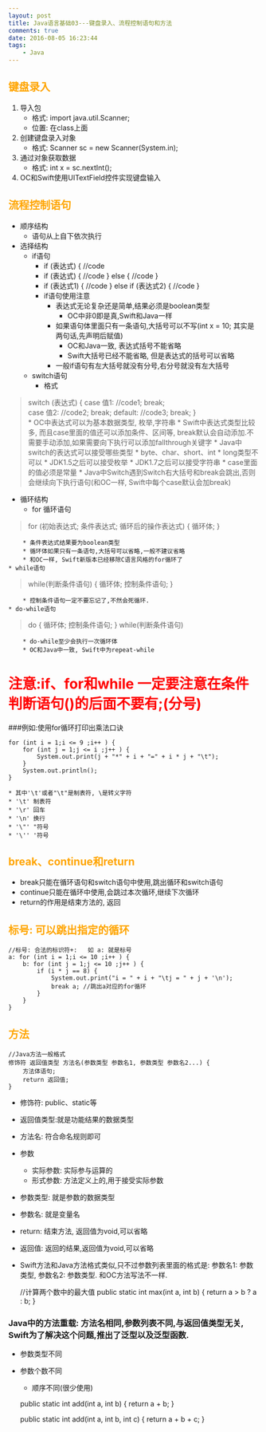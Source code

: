 ```yaml
---
layout: post
title: Java语言基础03---键盘录入、流程控制语句和方法
comments: true
date: 2016-08-05 16:23:44
tags:
	- Java
---
```


## <font color=orange>键盘录入</font>
1. 导入包
	* 格式: import java.util.Scanner;
	* 位置: 在class上面
2. 创建键盘录入对象
	* 格式: Scanner sc = new Scanner(System.in);
3. 通过对象获取数据
	* 格式: int x = sc.nextInt();
4. OC和Swift使用UITextField控件实现键盘输入
<!--more-->

## <font color=orange>流程控制语句</font>
* 顺序结构
	* 语句从上自下依次执行
* 选择结构
	* if语句
		* if (表达式) { //code
		* if (表达式) { //code } else { //code }
		* if (表达式1) { //code } else if (表达式2) { //code }
		* if语句使用注意
			* 表达式无论复杂还是简单,结果必须是boolean类型
				* OC中非0即是真,Swift和Java一样
			* 如果语句体里面只有一条语句,大括号可以不写(int x = 10; 其实是两句话,先声明后赋值)
				* OC和Java一致, 表达式括号不能省略
				* Swift大括号已经不能省略, 但是表达式的括号可以省略
			* 一般if语句有左大括号就没有分号,右分号就没有左大括号
	* switch语句
		* 格式
>switch (表达式) {
 case 值1:
	//code1;
 	break;   
 case 值2: 
	//code2;
	break; 
 default:
	//code3; 
	break;
}		
		* OC中表达式可以为基本数据类型, 枚举,字符串
		* Swift中表达式类型比较多, 而且case里面的值还可以添加条件、区间等, break默认会自动添加.不需要手动添加,如果需要向下执行可以添加fallthrough关键字
		* Java中switch的表达式可以接受哪些类型
			* byte、char、short、int
			* long类型不可以
			* JDK1.5之后可以接受枚举
			* JDK1.7之后可以接受字符串
		* case里面的值必须是常量
		* Java中Switch遇到Switch右大括号和break会跳出,否则会继续向下执行语句(和OC一样, Swift中每个case默认会加break)
* 循环结构
	* for 循环语句
>	for (初始表达式; 条件表达式; 循环后的操作表达式) {
	循环体;
	}

		* 条件表达式结果要为boolean类型
		* 循环体如果只有一条语句,大括号可以省略,一般不建议省略
		* 和OC一样, Swift新版本已经移除C语言风格的for循环了
	* while语句
>	while(判断条件语句) {
	循环体;
	控制条件语句;
	}

		* 控制条件语句一定不要忘记了,不然会死循环.
	* do-while语句
>	do {
		循环体;
		控制条件语句;
	}
	 while(判断条件语句)

		* do-while至少会执行一次循环体
		* OC和Java中一致, Swift中为repeat-while


# <font color=red>注意:if、for和while 一定要注意在条件判断语句()的后面不要有;(分号)</font>

###例如:使用for循环打印出乘法口诀

	for (int i = 1;i <= 9 ;i++ ) {
		for (int j = 1;j <= i ;j++ ) {
			System.out.print(j + "*" + i + "=" + i * j + "\t");
		}
		System.out.println();
	}

	* 其中'\t'或者"\t"是制表符, \是转义字符
	* '\t' 制表符
	* '\r' 回车
	* '\n' 换行
	* '\"' "符号
	* '\'' '符号

## <font color=orange>break、continue和return</font>
* break只能在循环语句和switch语句中使用,跳出循环和switch语句
* continue只能在循环中使用,会跳过本次循环,继续下次循环
* return的作用是结束方法的, 返回

## <font color=orange>标号: 可以跳出指定的循环</font>


	//标号: 合法的标识符+:   如 a: 就是标号
	a: for (int i = 1;i <= 10 ;i++ ) {
		b: for (int j = 1;j <= 10 ;j++ ) {
			if (i * j == 8) {
				System.out.print("i = " + i + "\tj = " + j + '\n');
				break a; //跳出a对应的for循环
			}
		}
	}


## <font color=orange>方法</font>

	//Java方法一般格式
	修饰符 返回值类型 方法名(参数类型 参数名1, 参数类型 参数名2...) {
		方法体语句;
		return 返回值;
	}


* 修饰符: public、static等
* 返回值类型:就是功能结果的数据类型
* 方法名: 符合命名规则即可
* 参数
	* 实际参数: 实际参与运算的
	* 形式参数: 方法定义上的,用于接受实际参数
* 参数类型: 就是参数的数据类型
* 参数名: 就是变量名
* return: 结束方法, 返回值为void,可以省略
* 返回值: 返回的结果,返回值为void,可以省略
* Swift方法和Java方法格式类似,只不过参数列表里面的格式是: 参数名1: 参数类型, 参数名2: 参数类型.  和OC方法写法不一样.


	//计算两个数中的最大值
	public static int max(int a, int b) {
		return a > b ? a : b;
	}

### Java中的方法重载: 方法名相同,参数列表不同,与返回值类型无关, Swift为了解决这个问题,推出了泛型以及泛型函数.
* 参数类型不同
* 参数个数不同
	* 顺序不同(很少使用)


	public static int add(int a, int b) {
		return a + b;
	}
	
	public static int add(int a, int b, int c) {
		return a + b + c;
	}
